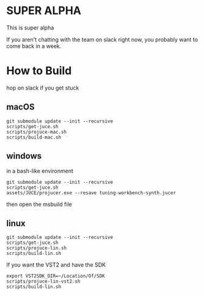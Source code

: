 # SUPER ALPHA

This is super alpha

If you aren't chatting with the team on slack right now, you probably want to come back in a week.

# How to Build

hop on slack if you get stuck

## macOS

```
git submodule update --init --recursive
scripts/get-juce.sh
scripts/projuce-mac.sh
scripts/build-mac.sh
```

## windows

in a bash-like environment

```
git submodule update --init --recursive
scripts/get-juce.sh
assets/JUCE/projucer.exe --resave tuning-workbench-synth.jucer
```

then open the msbuild file

## linux

```
git submodule update --init --recursive
scripts/get-juce.sh
scripts/projuce-lin.sh
scripts/build-lin.sh
```

If you want the VST2 and have the SDK

```
export VST2SDK_DIR=~/Location/Of/SDK
scripts/projuce-lin-vst2.sh
scripts/build-lin.sh
```


